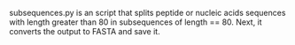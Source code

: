 subsequences.py is an script that splits peptide or nucleic acids sequences with length greater than 80 in subsequences of length == 80.
Next, it converts the output to FASTA and save it.
